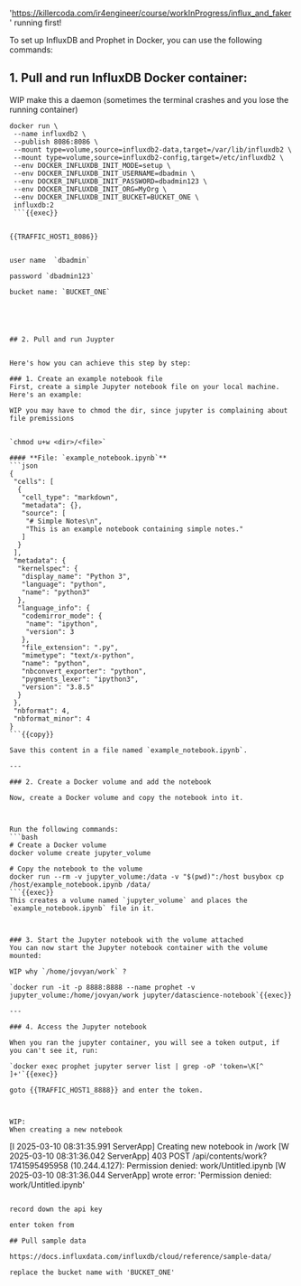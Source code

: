 
'https://killercoda.com/ir4engineer/course/workInProgress/influx_and_faker' running first!

To set up InfluxDB and Prophet in Docker, you can use the following commands:

## 1. Pull and run InfluxDB Docker container:


WIP make this a daemon (sometimes the terminal crashes and you lose the running container)

```
docker run \
 --name influxdb2 \
 --publish 8086:8086 \
 --mount type=volume,source=influxdb2-data,target=/var/lib/influxdb2 \
 --mount type=volume,source=influxdb2-config,target=/etc/influxdb2 \
 --env DOCKER_INFLUXDB_INIT_MODE=setup \
 --env DOCKER_INFLUXDB_INIT_USERNAME=dbadmin \
 --env DOCKER_INFLUXDB_INIT_PASSWORD=dbadmin123 \
 --env DOCKER_INFLUXDB_INIT_ORG=MyOrg \
 --env DOCKER_INFLUXDB_INIT_BUCKET=BUCKET_ONE \
 influxdb:2
 ```{{exec}}


{{TRAFFIC_HOST1_8086}}


user name  `dbadmin`

password `dbadmin123`

bucket name: `BUCKET_ONE`





## 2. Pull and run Juypter


Here's how you can achieve this step by step:

### 1. Create an example notebook file
First, create a simple Jupyter notebook file on your local machine. Here's an example:

WIP you may have to chmod the dir, since jupyter is complaining about file premissions


`chmod u+w <dir>/<file>`

#### **File: `example_notebook.ipynb`**
```json
{
 "cells": [
  {
   "cell_type": "markdown",
   "metadata": {},
   "source": [
    "# Simple Notes\n",
    "This is an example notebook containing simple notes."
   ]
  }
 ],
 "metadata": {
  "kernelspec": {
   "display_name": "Python 3",
   "language": "python",
   "name": "python3"
  },
  "language_info": {
   "codemirror_mode": {
    "name": "ipython",
    "version": 3
   },
   "file_extension": ".py",
   "mimetype": "text/x-python",
   "name": "python",
   "nbconvert_exporter": "python",
   "pygments_lexer": "ipython3",
   "version": "3.8.5"
  }
 },
 "nbformat": 4,
 "nbformat_minor": 4
}
```{{copy}}

Save this content in a file named `example_notebook.ipynb`.

---

### 2. Create a Docker volume and add the notebook

Now, create a Docker volume and copy the notebook into it.



Run the following commands:
```bash
# Create a Docker volume
docker volume create jupyter_volume

# Copy the notebook to the volume
docker run --rm -v jupyter_volume:/data -v "$(pwd)":/host busybox cp /host/example_notebook.ipynb /data/
```{{exec}}
This creates a volume named `jupyter_volume` and places the `example_notebook.ipynb` file in it.



### 3. Start the Jupyter notebook with the volume attached
You can now start the Jupyter notebook container with the volume mounted:

WIP why `/home/jovyan/work` ?

`docker run -it -p 8888:8888 --name prophet -v jupyter_volume:/home/jovyan/work jupyter/datascience-notebook`{{exec}}

---

### 4. Access the Jupyter notebook

When you ran the jupyter container, you will see a token output, if you can't see it, run:

`docker exec prophet jupyter server list | grep -oP 'token=\K[^ ]+'`{{exec}}

goto {{TRAFFIC_HOST1_8888}} and enter the token.



WIP:
When creating a new notebook
```
[I 2025-03-10 08:31:35.991 ServerApp] Creating new notebook in /work
[W 2025-03-10 08:31:36.042 ServerApp] 403 POST /api/contents/work?1741595495958 (10.244.4.127): Permission denied: work/Untitled.ipynb
[W 2025-03-10 08:31:36.044 ServerApp] wrote error: 'Permission denied: work/Untitled.ipynb'
```

record down the api key

enter token from

## Pull sample data

https://docs.influxdata.com/influxdb/cloud/reference/sample-data/

replace the bucket name with 'BUCKET_ONE'
